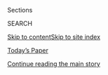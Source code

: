 <div id="app">

<div>

<div class="NYTAppHideMasthead css-1r6wvpq e1suatyy0">

<div class="section css-ui9rw0 e1suatyy2">

<div class="css-eph4ug er09x8g0">

<div class="css-6n7j50">

</div>

<span class="css-1dv1kvn">Sections</span>

<div class="css-10488qs">

<span class="css-1dv1kvn">SEARCH</span>

</div>

[Skip to content](#site-content)[Skip to site
index](#site-index)

</div>

<div class="css-10698na e1huz5gh0">

</div>

</div>

<div id="masthead-bar-one" class="section hasLinks css-15hmgas e1csuq9d3">

<div class="css-uqyvli e1csuq9d0">

</div>

<div class="css-1uqjmks e1csuq9d1">

</div>

<div class="css-9e9ivx">

[](https://myaccount.nytimes3xbfgragh.onion/auth/login?response_type=cookie&client_id=vi)

</div>

<div class="css-1bvtpon e1csuq9d2">

[Today’s Paper](https://www.nytimes3xbfgragh.onion/section/todayspaper)

</div>

</div>

</div>

</div>

<div data-aria-hidden="false">

<div id="site-content" data-role="main">

<div id="top-wrapper" class="css-15p45cc eaca97t0" type="top">

<div id="top-slug" class="css-19x0jxb eaca97t1" hidden="">

Advertisement

</div>

[Continue reading the main
story](#after-top)

<div class="ad top-wrapper" style="text-align:center;height:100%;display:block;min-height:90px">

<div id="top" class="place-ad" data-position="top" data-size-key="top">

</div>

</div>

<div id="after-top">

</div>

</div>

<div id="byline" class="section css-15h4p1b e9abtgs0">

<div class="css-1j21atc e1svk9qx1">

<div class="css-nfcc9b e1svk9qx3">

<div class="css-cnx41t">

![Portrait of Robert
Pear](https://static01.graylady3jvrrxbe.onion/images/2018/12/10/multimedia/author-robert-pear/author-robert-pear-thumbLarge.png)

</div>

<div class="css-vl9dhg e1svk9qx5">

<div class="css-1nrhkj6 e1svk9qx6">

# Robert Pear

</div>

## <span></span>

Robert Pear was a domestic correspondent in the Washington bureau of The
New York Times for four decades. His coverage included the Justice
Department, domestic and social policy, health care, civil rights,
immigration and foreign policy. [He died on May 7, 2019, in Rockville,
Md.](https://www.nytimes3xbfgragh.onion/2019/05/08/obituaries/robert-pear-dead-new-york-times.html)

<span class="css-dd5dyy">More**</span>

</div>

</div>

</div>

<div>

<div id="mid1-wrapper" class="css-1mn4oms eaca97t0" type="rank">

<div id="mid1-slug" class="css-1tag3rd eaca97t1">

Advertisement

</div>

[Continue reading the main
story](#after-mid1)

<div id="mid1" class="ad mid1-wrapper" style="text-align:center;height:100%;display:block">

</div>

<div id="after-mid1">

</div>

</div>

</div>

<div class="css-185go5a e1o5byef0">

<div class="css-15cbhtu">

  - [Latest](#stream-panel)
  - <span class="css-6n7j50">Search</span>
    <div class="control">
    <div class="label-container css-1dv1kvn">
    Search
    </div>
    <div class="css-wm4t3d">
    **<span id="clear-search-input" class="css-1dv1kvn">Clear this text
    input</span>
    </div>
    </div>
    <span class="css-1iovbfw"></span>

<div id="stream-panel" class="section css-8msx5b e1jz0cab1">

<div class="css-13mho3u">

1.  
    
    <div class="css-1cp3ece">
    
    <div class="css-1l4spti">
    
    [](/2019/04/20/us/politics/pre-existing-conditions-trump-administration.html)
    
    <div class="css-79elbk">
    
    ![](https://static01.graylady3jvrrxbe.onion/images/2019/04/19/us/politics/00dc-health/00dc-health-thumbWide.jpg?quality=75&auto=webp&disable=upscale)
    
    </div>
    
    ## Republicans Offer Health Care Bills to Protect Patients (and Themselves)
    
    Congressional Republicans say they fully support protections for
    people with pre-existing conditions, but their bills would provide
    less protection than the Affordable Care Act.
    
    <div class="css-1nqbnmb ea5icrr0">
    
    By <span class="css-1n7hynb">Robert
    Pear</span>
    
    </div>
    
    </div>
    
    <div class="css-1lc2l26 e1xfvim33">
    
    </div>
    
    </div>

2.  
    
    <div class="css-1cp3ece">
    
    <div class="css-1l4spti">
    
    [](/2019/04/13/us/politics/medicare-car-t-cancer.html)
    
    <div class="css-79elbk">
    
    ![](https://static01.graylady3jvrrxbe.onion/images/2019/04/12/us/politics/13dc-health/00dc-health-thumbWide.jpg?quality=75&auto=webp&disable=upscale)
    
    </div>
    
    ## Medicare Aims to Expand Coverage of Cancer Care. But Is It Enough?
    
    Doctors and patients are pushing the Trump administration to pay for
    a powerful but costly cancer treatment known as CAR-T, one of many
    new “personalized medicines.”
    
    <div class="css-1nqbnmb ea5icrr0">
    
    By <span class="css-1n7hynb">Robert
    Pear</span>
    
    </div>
    
    </div>
    
    <div class="css-1lc2l26 e1xfvim33">
    
    </div>
    
    </div>

3.  
    
    <div class="css-1cp3ece">
    
    <div class="css-1l4spti">
    
    [](/2019/04/10/us/politics/insulin-prices-legislation.html)
    
    <div class="css-79elbk">
    
    ![](https://static01.graylady3jvrrxbe.onion/images/2019/04/10/us/10dc-drug/merlin_153318147_de753666-e5ae-4a78-9c36-d3bf76a7c75a-thumbWide.jpg?quality=75&auto=webp&disable=upscale)
    
    </div>
    
    ## Lawmakers in Both Parties Vow to Rein In Insulin Costs
    
    A hearing on Wednesday was one of several signs that Congress was
    serious about trying to address the cries of distress from
    constituents unable to afford the medicines they need.
    
    <div class="css-1nqbnmb ea5icrr0">
    
    By <span class="css-1n7hynb">Robert
    Pear</span>
    
    </div>
    
    </div>
    
    <div class="css-1lc2l26 e1xfvim33">
    
    </div>
    
    </div>

4.  
    
    <div class="css-1cp3ece">
    
    <div class="css-1l4spti">
    
    [](/2019/04/03/us/politics/trump-obamacare.html)
    
    <div class="css-79elbk">
    
    ![](https://static01.graylady3jvrrxbe.onion/images/2019/04/03/us/03dc-health-1/merlin_152971173_8ffec866-8886-4d88-bc40-d4bd70de0020-thumbWide.jpg?quality=75&auto=webp&disable=upscale)
    
    </div>
    
    ## House Condemns Trump Administration for Legal Attack on Health Law
    
    A nonbinding resolution approved by the House calls for the Trump
    administration to drop its support for a judge’s decision that ruled
    the Affordable Care Act unconstitutional.
    
    <div class="css-1nqbnmb ea5icrr0">
    
    By <span class="css-1n7hynb">Robert
    Pear</span>
    
    </div>
    
    </div>
    
    <div class="css-1lc2l26 e1xfvim33">
    
    </div>
    
    </div>

5.  
    
    <div class="css-1cp3ece">
    
    <div class="css-1l4spti">
    
    [](/2019/04/02/us/politics/obamacare-donald-trump.html)
    
    <div class="css-79elbk">
    
    ![](https://static01.graylady3jvrrxbe.onion/images/2019/04/02/us/02dc-trump/02dc-trump-thumbWide-v3.jpg?quality=75&auto=webp&disable=upscale)
    
    </div>
    
    ## Trump Retreats on Health Care After McConnell Warns It Won’t Happen
    
    President Trump had promised Republicans would replace the
    Affordable Care Act with a better, cheaper health law. Then the
    Senate majority leader told him that would not be happening.
    
    <div class="css-1nqbnmb ea5icrr0">
    
    By <span class="css-1n7hynb">Robert Pear <span>and</span> Maggie
    Haberman</span>
    
    </div>
    
    </div>
    
    <div class="css-1lc2l26 e1xfvim33">
    
    </div>
    
    </div>

6.  
    
    <div class="css-1cp3ece">
    
    <div class="css-1l4spti">
    
    [](/2019/03/29/us/politics/medicaid-trump-utah.html)
    
    <div class="css-79elbk">
    
    ![](https://static01.graylady3jvrrxbe.onion/images/2019/03/30/us/29dc-medicaid/29dc-medicaid-thumbWide.jpg?quality=75&auto=webp&disable=upscale)
    
    </div>
    
    ## Trump Administration Approves Medicaid Work Requirements in Utah
    
    The move came two days after a federal court blocked similar
    requirements in Arkansas and Kentucky and reaffirmed the
    administration’s conservative priorities.
    
    <div class="css-1nqbnmb ea5icrr0">
    
    By <span class="css-1n7hynb">Robert
    Pear</span>
    
    </div>
    
    </div>
    
    <div class="css-1lc2l26 e1xfvim33">
    
    </div>
    
    </div>

7.  
    
    <div class="css-1cp3ece">
    
    <div class="css-1l4spti">
    
    [](/2019/03/29/us/politics/trump-grant-abortion.html)
    
    <div class="css-79elbk">
    
    ![](https://static01.graylady3jvrrxbe.onion/images/2019/03/29/us/politics/29dc-abortion/29dc-abortion-thumbWide.jpg?quality=75&auto=webp&disable=upscale)
    
    </div>
    
    ## Trump Administration Gives Family Planning Grant to Anti-Abortion Group
    
    The grant, as much as $5.1 million, went to the Obria Group, a
    nonprofit that describes itself as being “led by God” and that aims
    to siphon patients — and money — away from Planned Parenthood.
    
    <div class="css-1nqbnmb ea5icrr0">
    
    By <span class="css-1n7hynb">Kenneth P. Vogel <span>and</span>
    Robert
    Pear</span>
    
    </div>
    
    </div>
    
    <div class="css-1lc2l26 e1xfvim33">
    
    </div>
    
    </div>

8.  
    
    <div class="css-1cp3ece">
    
    <div class="css-1l4spti">
    
    [](/2019/03/28/us/politics/trump-judge-health-care.html)
    
    <div class="css-79elbk">
    
    ![](https://static01.graylady3jvrrxbe.onion/images/2019/03/29/us/politics/29dc-health/merlin_152647419_9cfae8b7-9162-4305-adcd-57ec95a79008-thumbWide.jpg?quality=75&auto=webp&disable=upscale)
    
    </div>
    
    ## In Blow to Trump, Judge Blocks Health Care Law ‘End Run’
    
    The ruling was the second big defeat this week for the president’s
    health care agenda, as he has sought to use the courts to repeal the
    Affordable Care Act.
    
    <div class="css-1nqbnmb ea5icrr0">
    
    By <span class="css-1n7hynb">Robert
    Pear</span>
    
    </div>
    
    </div>
    
    <div class="css-1lc2l26 e1xfvim33">
    
    </div>
    
    </div>

9.  
    
    <div class="css-1cp3ece">
    
    <div class="css-1l4spti">
    
    [](/2019/03/27/health/medicaid-work-requirement.html)
    
    <div class="css-79elbk">
    
    ![](https://static01.graylady3jvrrxbe.onion/images/2019/03/27/science/27ARKANSAS/27ARKANSAS-thumbWide.jpg?quality=75&auto=webp&disable=upscale)
    
    </div>
    
    ## Judge Blocks Medicaid Work Requirements in Arkansas and Kentucky
    
    The ruling is a blow to the Trump administration, which has approved
    work requirements in seven other states and is reviewing
    applications from eight others.
    
    <div class="css-1nqbnmb ea5icrr0">
    
    By <span class="css-1n7hynb">Abby
    Goodnough</span>
    
    </div>
    
    </div>
    
    <div class="css-1lc2l26 e1xfvim33">
    
    </div>
    
    </div>

10. 
    
    <div class="css-1cp3ece">
    
    <div class="css-1l4spti">
    
    [](/2019/03/27/us/politics/trump-aca.html)
    
    <div class="css-79elbk">
    
    ![](https://static01.graylady3jvrrxbe.onion/images/2019/03/27/us/27dc-health-promo/27dc-health-promo-thumbWide-v4.jpg?quality=75&auto=webp&disable=upscale)
    
    </div>
    
    ## Trump Sided With Mulvaney in Push to Nullify Health Law
    
    President Trump decided to press courts to overturn the Affordable
    Care Act despite concerns from the attorney general, the health
    secretary and the vice president.
    
    <div class="css-1nqbnmb ea5icrr0">
    
    By <span class="css-1n7hynb">Maggie Haberman <span>and</span> Robert
    Pear</span>
    
    </div>
    
    </div>
    
    <div class="css-1lc2l26 e1xfvim33">
    
    </div>
    
    </div>

<div class="css-13mho3u">

<div class="css-1t62hi8">

<div class="css-1stvaey">

Show
More

<div>

<div style="border:0;clip:rect(0 0 0 0);height:1px;margin:-1px;overflow:hidden;white-space:nowrap;padding:0;width:1px;position:absolute" data-role="log" data-aria-live="assertive">

</div>

<div style="border:0;clip:rect(0 0 0 0);height:1px;margin:-1px;overflow:hidden;white-space:nowrap;padding:0;width:1px;position:absolute" data-role="log" data-aria-live="assertive">

</div>

<div style="border:0;clip:rect(0 0 0 0);height:1px;margin:-1px;overflow:hidden;white-space:nowrap;padding:0;width:1px;position:absolute" data-role="log" data-aria-live="polite">

</div>

<div style="border:0;clip:rect(0 0 0 0);height:1px;margin:-1px;overflow:hidden;white-space:nowrap;padding:0;width:1px;position:absolute" data-role="log" data-aria-live="polite">

</div>

</div>

</div>

</div>

</div>

</div>

<div class="css-g6hk37 supplemental">

<div id="mid2-wrapper" class="css-10wkyv7 eaca97t0" type="lede">

<div id="mid2-slug" class="css-1tag3rd eaca97t1">

Advertisement

</div>

[Continue reading the main
story](#after-mid2)

<div id="mid2" class="ad mid2-wrapper" style="text-align:center;height:100%;display:block;min-height:250px">

</div>

<div id="after-mid2">

</div>

</div>

</div>

</div>

</div>

</div>

</div>

</div>

## Site Index

<div>

</div>

## Site Information Navigation

  - [© <span>2020</span> <span>The New York Times
    Company</span>](https://help.nytimes3xbfgragh.onion/hc/en-us/articles/115014792127-Copyright-notice)

<!-- end list -->

  - [NYTCo](https://www.nytco.com/)
  - [Contact
    Us](https://help.nytimes3xbfgragh.onion/hc/en-us/articles/115015385887-Contact-Us)
  - [Work with us](https://www.nytco.com/careers/)
  - [Advertise](https://nytmediakit.com/)
  - [T Brand Studio](http://www.tbrandstudio.com/)
  - [Your Ad
    Choices](https://www.nytimes3xbfgragh.onion/privacy/cookie-policy#how-do-i-manage-trackers)
  - [Privacy](https://www.nytimes3xbfgragh.onion/privacy)
  - [Terms of
    Service](https://help.nytimes3xbfgragh.onion/hc/en-us/articles/115014893428-Terms-of-service)
  - [Terms of
    Sale](https://help.nytimes3xbfgragh.onion/hc/en-us/articles/115014893968-Terms-of-sale)
  - [Site
    Map](https://spiderbites.nytimes3xbfgragh.onion)
  - [Help](https://help.nytimes3xbfgragh.onion/hc/en-us)
  - [Subscriptions](https://www.nytimes3xbfgragh.onion/subscription?campaignId=37WXW)

</div>

</div>
